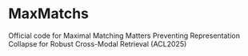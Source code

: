 # MaxMatchs
Official code for Maximal Matching Matters Preventing Representation Collapse for Robust Cross-Modal Retrieval (ACL2025)
